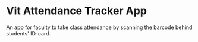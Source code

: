 # Vit Attendance Tracker App
An app for faculty to take class attendance by scanning the barcode behind students' ID-card. 